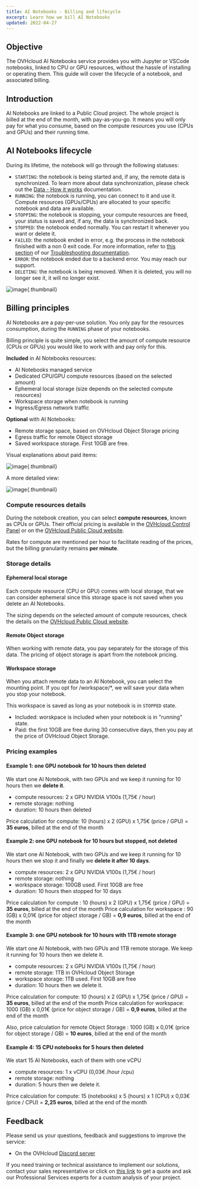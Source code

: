 ```yaml
---
title: AI Notebooks - Billing and lifecycle
excerpt: Learn how we bill AI Notebooks
updated: 2022-04-27
---
```


## Objective

The OVHcloud AI Notebooks service provides you with Jupyter or VSCode notebooks, linked to CPU or GPU resources, without the hassle of installing or operating them. This guide will cover the lifecycle of a notebook, and associated billing.

## Introduction

AI Notebooks are linked to a Public Cloud project. The whole project is billed at the end of the month, with pay-as-you-go. It means you will only pay for what you consume, based on the compute resources you use (CPUs and GPUs) and their running time.

## AI Notebooks lifecycle

During its lifetime, the notebook will go through the following statuses:

- `STARTING`: the notebook is being started and, if any, the remote data is synchronized. To learn more about data synchronization, please check out the [Data - How it works](/pages/public_cloud/ai_machine_learning/gi_02_concepts_data#how-it-works) documentation.
- `RUNNING`: the notebook is running, you can connect to it and use it. Compute resources (GPUs/CPUs) are allocated to your specific notebook and data are available.
- `STOPPING`: the notebook is stopping, your compute resources are freed, your status is saved and, if any, the data is synchronized back.
- `STOPPED`: the notebook ended normally. You can restart it whenever you want or delete it.
- `FAILED`: the notebook ended in error, e.g. the process in the notebook finished with a non 0 exit code. For more information, refer to [this section](/pages/public_cloud/ai_machine_learning/notebook_guide_troubleshooting#cli-my-notebook-is-in-failed-status) of our [Troubleshooting documentation](/pages/public_cloud/ai_machine_learning/notebook_guide_troubleshooting).
- `ERROR`: the notebook ended due to a backend error. You may reach our support.
- `DELETING`: the notebook is being removed. When it is deleted, you will no longer see it, it will no longer exist.

![image](images/ai.notebooks.lifecycle.png){.thumbnail}

## Billing principles

AI Notebooks are a pay-per-use solution. You only pay for the resources consumption, during the `RUNNING` phase of your notebooks.

Billing principle is quite simple, you select the amount of compute resource (CPUs or GPUs) you would like to work with and pay only for this.

**Included** in AI Notebooks resources:

- AI Notebooks managed service
- Dedicated CPU/GPU compute resources (based on the selected amount)
- Ephemeral local storage (size depends on the selected compute resources)
- Workspace storage when notebook is running
- Ingress/Egress network traffic

**Optional** with AI Notebooks:

- Remote storage space, based on OVHcloud Object Storage pricing
- Egress traffic for remote Object storage
- Saved workspace storage. First 10GB are free.

Visual explanations about paid items:

![image](images/ai.notebooks.items.png){.thumbnail}

A more detailed view:

![image](images/ai.notebooks.billing.png){.thumbnail}

### Compute resources details

During the notebook creation, you can select **compute resources**, known as CPUs or GPUs.
Their official pricing is available in the [OVHcloud Control Panel](https://www.ovh.com/auth/?action=gotomanager&from=https://www.ovh.es/&ovhSubsidiary=es) or on the [OVHcloud Public Cloud website](https://www.ovhcloud.com/es-es/public-cloud/prices/).

Rates for compute are mentioned per hour to facilitate reading of the prices, but the billing granularity remains **per minute**.

### Storage details

#### Ephemeral local storage

Each compute resource (CPU or GPU) comes with local storage, that we can consider ephemeral since this storage space is not saved when you delete an AI Notebooks.

The sizing depends on the selected amount of compute resources, check the details on the [OVHcloud Public Cloud website](https://www.ovhcloud.com/es-es/public-cloud/prices/).

#### Remote Object storage

When working with remote data, you pay separately for the storage of this data.
The pricing of object storage is apart from the notebook pricing.

#### Workspace storage

When you attach remote data to an AI Notebook, you can select the mounting point. If you opt for /workspace/*, we will save your data when you stop your notebook.

This workspace is saved as long as your notebook is in `STOPPED` state.

- Included: worskpace is included when your notebook is in "running" state.
- Paid: the first 10GB are free during 30 consecutive days, then you pay at the price of OVHcloud Object Storage.

### Pricing examples

#### Example 1: one GPU notebook for 10 hours then deleted

We start one AI Notebook, with two GPUs and we keep it running for 10 hours then we **delete it**.

- compute resources: 2 x GPU NVIDIA V100s (1,75€ / hour)
- remote storage:  nothing
- duration: 10 hours then deleted

Price calculation for compute: 10 (hours) x 2 (GPU) x 1,75€ (price / GPU) = **35 euros**, billed at the end of the month

#### Example 2: one GPU notebook for 10 hours but stopped, not deleted

We start one AI Notebook, with two GPUs and we keep it running for 10 hours then we stop it and finally we **delete it after 10 days**.

- compute resources: 2 x GPU NVIDIA V100s (1,75€ / hour)
- remote storage: nothing
- workspace storage: 100GB used. First 10GB are free
- duration: 10 hours then stopped for 10 days

Price calculation for compute : 10 (hours) x 2 (GPU) x 1,75€ (price / GPU) = **35 euros**, billed at the end of the month
Price calculation for workspace : 90 (GB) x 0,01€ (price for object storage / GB) = **0,9 euros**, billed at the end of the month

#### Example 3: one GPU notebook for 10 hours with 1TB remote storage

We start one AI Notebook, with two GPUs and 1TB remote storage. We keep it running for 10 hours then we delete it.

- compute resources: 2 x GPU NVIDIA V100s (1,75€ / hour)
- remote storage: 1TB in OVHcloud Object Storage
- workspace storage: 1TB used. First 10GB are free
- duration: 10 hours then we delete it.

Price calculation for compute: 10 (hours) x 2 (GPU) x 1,75€ (price / GPU) = **35 euros**, billed at the end of the month
Price calculation for workspace: 1000 (GB) x 0,01€ (price for object storage / GB) = **0,9 euros**, billed at the end of the month

Also, price calculation for remote Object Storage : 1000 (GB) x 0,01€ (price for object storage / GB) = **10 euros**, billed at the end of the month

#### Example 4: 15 CPU notebooks for 5 hours then deleted

We start 15 AI Notebooks, each of them with one vCPU

 - compute resources: 1 x vCPU (0,03€ /hour /cpu)
 - remote storage: nothing
 - duration: 5 hours then we delete it.

Price calculation for compute: 15 (notebooks) x 5 (hours) x 1 (CPU) x 0,03€ (price / CPU) = **2,25 euros**, billed at the end of the month

## Feedback

Please send us your questions, feedback and suggestions to improve the service:

- On the OVHcloud [Discord server](https://discord.com/invite/vXVurFfwe9)

If you need training or technical assistance to implement our solutions, contact your sales representative or click on [this link](https://www.ovhcloud.com/es-es/professional-services/) to get a quote and ask our Professional Services experts for a custom analysis of your project.

